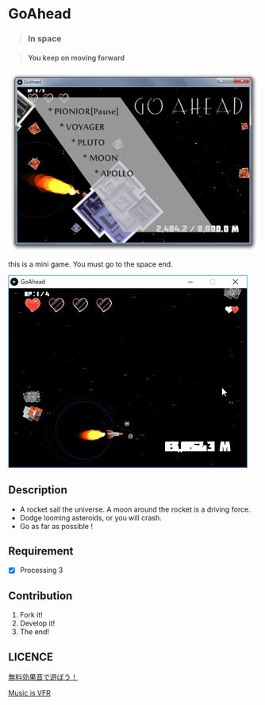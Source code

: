 # GoAhead

> ### In space

> #### You keep on moving forward

![ss](html/002.png)

this is a mini game. You must go to the space end.

![ss](html/001.png)

## Description
- A rocket sail the universe. A moon around the rocket is a driving force.
- Dodge looming asteroids, or you will crash.
- Go as far as possible !

## Requirement
- [x] Processing 3

## Contribution
1. Fork it!
1. Develop it!
1. The end!

## LICENCE
[無料効果音で遊ぼう！](http://taira-komori.jpn.org/index.html)

[Music is VFR](http://musicisvfr.com/)
